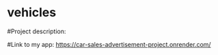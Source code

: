 # vehicles

#Project description:

#Link to my app:
https://car-sales-advertisement-project.onrender.com/ 
